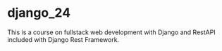 # django_24
This is a course on fullstack web development with Django and RestAPI included with Django Rest Framework.
